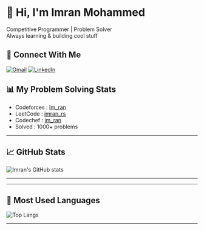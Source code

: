 # 👋 Hi, I'm Imran Mohammed

  
 Competitive Programmer | Problem Solver   
 Always learning & building cool stuff

## 📌 Connect With Me

[![Gmail](https://img.shields.io/badge/Email-D14836?logo=gmail&logoColor=white)](mailto:imranmohammed5220@gmail.com)
[![LinkedIn](https://img.shields.io/badge/LinkedIn-blue?logo=linkedin&logoColor=white)](https://www.linkedin.com/in/imran-mohammed-92b702376?utm_source=share&utm_campaign=share_via&utm_content=profile&utm_medium=android_app )




## 📊 My Problem Solving Stats

-  Codeforces : [Im_ran](https://codeforces.com/profile/Im_ran)
-  LeetCode   : [imran_rs](https://leetcode.com/u/imran_rs/)
-  Codechef   : [im_ran](https://www.codechef.com/users/im_ran)
-  Solved     : 1000+ problems


---

## 📈 GitHub Stats

![Imran's GitHub stats](https://github-readme-stats.vercel.app/api?username=ImranSanvi&show_icons=true&count_private=true&theme=tokyonight&cache_seconds=60)

---



---

## 🧮 Most Used Languages
![Top Langs](https://github-readme-stats.vercel.app/api/top-langs/?username=ImranSanvi&layout=compact&langs_count=10&theme=tokyonight)

---

